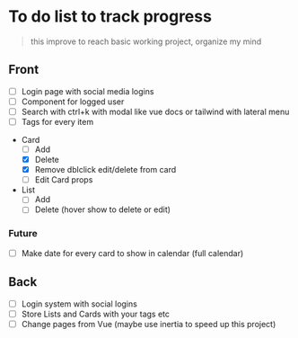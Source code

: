 # To do list to track progress

> this improve to reach basic working project, organize my mind

## Front

- [ ] Login page with social media logins
- [ ] Component for logged user
- [ ] Search with ctrl+k with modal like vue docs or tailwind with lateral menu
- [ ] Tags for every item
- Card
  - [ ] Add
  - [X] Delete
  - [X] Remove dblclick edit/delete from card
  - [ ] Edit Card props
- List
  - [ ] Add
  - [ ] Delete (hover show to delete or edit)

### Future

- [ ] Make date for every card to show in calendar (full calendar)

## Back

- [ ] Login system with social logins
- [ ] Store Lists and Cards with your tags etc
- [ ] Change pages from Vue (maybe use inertia to speed up this project)
